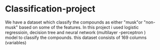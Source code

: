 # Classification-project
 We have a dataset which classify the compounds as either "musk"or "non-musk" based on some of the features. 
 In this project i used  logistic regressioin, decision tree and neural network (multilayer -perceptron ) model to classify the compounds.
 this dataset  consists of 169 columns (variables)
